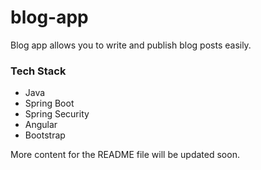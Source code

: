 # blog-app
Blog app allows you to write and publish blog posts easily.

### Tech Stack
- Java
- Spring Boot
- Spring Security
- Angular
- Bootstrap

More content for the README file will be updated soon.
